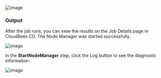 

![image](images/StartNodeManager/EC-WLSStartNodeManager2.png)

### Output

After the job runs, you can view the results on the Job Details page in CloudBees CD. The Node Manager was started
successfully.

![image](images/StartNodeManager/EC-WLSStartNodeManager3.png)

In the **StartNodeManager** step, click the Log button to see the diagnostic information:


![image](images/StartNodeManager/EC-WLSStartNodeManager4.png)

